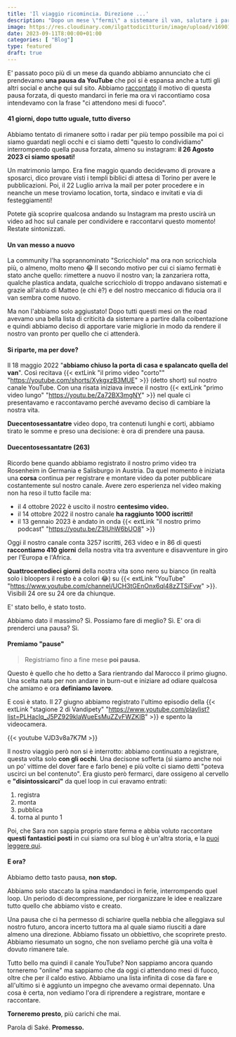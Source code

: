 ```yaml
---
title: 'Il viaggio ricomincia. Direzione ...'
description: "Dopo un mese \"fermi\" a sistemare il van, salutare i parenti e sposarci abbiamo tracciato la direzione. Prossima meta ..." 
image: https://res.cloudinary.com/ilgattodicitturin/image/upload/v1690130756/Articoli/Blog/youtube-pausa_bpphs4.png
date: 2023-09-11T8:00:00+01:00
categories: [ "Blog"]
type: featured
draft: true
---
```


E' passato poco più di un mese da quando abbiamo annunciato che ci prendevamo **una pausa da YouTube** che poi si è espansa anche a tutti gli altri social e anche qui sul sito. Abbiamo [raccontato](/blog/e-tempo-di-una-pausa-da-youtube) il motivo di questa pausa forzata, di questo mandarci in ferie ma ora vi raccontiamo cosa intendevamo con la frase "ci attendono mesi di fuoco".

#### 41 giorni, dopo tutto uguale, tutto diverso

Abbiamo tentato di rimanere sotto i radar per più tempo possibile ma poi ci siamo guardati negli occhi e ci siamo detti "questo lo condividiamo" interrompendo quella pausa forzata, almeno su instagram: **il 26 Agosto 2023 ci siamo sposati!**

Un matrimonio lampo. Era fine maggio quando decidevamo di provare a sposarci, dico provare visti i templi biblici di attesa di Torino per avere le pubblicazioni. Poi, il 22 Luglio arriva la mail per poter procedere e in neanche un mese troviamo location, torta, sindaco e invitati e via di festeggiamenti!

Potete già scoprire qualcosa andando su Instagram ma presto uscirà un video ad hoc sul canale per condividere e raccontarvi questo momento! Restate sintonizzati.

#### Un van messo a nuovo

La community l'ha soprannominato "Scricchiolo" ma ora non scricchiola più, o almeno, molto meno 😂 Il secondo motivo per cui ci siamo fermati è stato anche quello: rimettere a nuovo il nostro van; la zanzariera rotta, qualche plastica andata, qualche scricchiolo di troppo andavano sistemati e grazie all'aiuto di Matteo (e chi è?) e del nostro meccanico di fiducia ora il van sembra come nuovo.

Ma non l'abbiamo solo aggiustato! Dopo tutti questi mesi on the road avevamo una bella lista di criticità da sistemare a partire dalla coibentazione e quindi abbiamo deciso di apportare varie migliorie in modo da rendere il nostro van pronto per quello che ci attenderà.

#### Si riparte, ma per dove?




Il 18 maggio 2022 "**abbiamo chiuso la porta di casa e spalancato quella del van**". 
Così recitava {{< extLink "il primo video \"corto\"" "https://youtube.com/shorts/XykgxzB3MUE" >}} (detto short) sul nostro canale YouTube. 
Con una risata iniziava invece il nostro {{< extLink "primo video lungo" "https://youtu.be/Za72BX3mgNY" >}} nel quale ci presentavamo e raccontavamo perché avevamo deciso di cambiare la nostra vita.

**Duecentosessantatre** video dopo, tra contenuti lunghi e corti, abbiamo tirato le somme e preso una decisione: è ora di prendere una pausa.

#### Duecentosessantatre (263)
Ricordo bene quando abbiamo registrato il nostro primo video tra Rosenheim in Germania e Salisburgo in Austria. 
Da quel momento è iniziata una **corsa** continua per registrare e montare video da poter pubblicare costantemente sul nostro canale. Avere zero esperienza nel video making non ha reso il tutto facile ma:

- il 4 ottobre 2022 è uscito il nostro **centesimo video.**
- il 14 ottobre 2022 il nostro canale **ha raggiunto 1000 iscritti!**
- il 13 gennaio 2023 è andato in onda {{< extLink "il nostro primo podcast" "https://youtu.be/Z3IUhW6bUO8" >}}

Oggi il nostro canale conta 3257 iscritti, 263 video e in 86 di questi **raccontiamo 410 giorni** della nostra vita tra avventure e disavventure in giro per l'Europa e l'Africa.

**Quattrocentodieci giorni** della nostra vita sono nero su bianco (in realtà solo i bloopers il resto è a colori 😂) su {{< extLink "YouTube" "https://www.youtube.com/channel/UCH3tGEnOnx6ql48zZTSiFvw" >}}. Visibili 24 ore su 24 ore da chiunque.

E' stato bello, è stato tosto. 

Abbiamo dato il massimo? Sì. 
Possiamo fare di meglio? Sì. 
E' ora di prenderci una pausa? Sì.

#### Premiamo "pause"
> Registriamo fino a fine mese **poi pausa.** 

Questo è quello che ho detto a Sara rientrando dal Marocco il primo giugno. Una scelta nata per non andare in burn-out e iniziare ad odiare qualcosa che amiamo e ora **definiamo lavoro**.

E così è stato. Il 27 giugno abbiamo registrato l'ultimo episodio della {{< extLink "stagione 2 di Vandipety" "https://www.youtube.com/playlist?list=PLHaclq_J5PZ929klaWueEsMuZZvFWZKIB" >}} e spento la videocamera. 

{{< youtube VJD3v8a7K7M >}}

Il nostro viaggio però non si è interrotto: abbiamo continuato a registrare, questa volta solo **con gli occhi**. 
Una decisone sofferta (sì siamo anche noi un po' vittime del dover fare e farlo bene) e più volte ci siamo detti "poteva uscirci un bel contenuto".
Era giusto però fermarci, dare ossigeno al cervello e **"disintossicarci"** da quel loop in cui eravamo entrati:
1. registra
2. monta
3. pubblica
4. torna al punto 1

Poi, che Sara non sappia proprio stare ferma e abbia voluto raccontare **questi fantastici posti** in cui siamo ora sul blog è un'altra storia, e la [puoi leggere qui](/blog/l-ariege-in-camper-tour-di-9-giorni-in-una-regione-francese-meravigliosa).


#### E ora?
Abbiamo detto tasto pausa, **non stop.**

Abbiamo solo staccato la spina mandandoci in ferie, interrompendo quel loop. 
Un periodo di decompressione, per riorganizzare le idee e realizzare tutto quello che abbiamo visto e creato. 

Una pausa che ci ha permesso di schiarire quella nebbia che alleggiava sul nostro futuro, ancora incerto tuttora ma al quale siamo riusciti a dare almeno una direzione. 
Abbiamo fissato un obbiettivo, che scoprirete presto.
Abbiamo riesumato un sogno, che non sveliamo perché già una volta è dovuto rimanere tale. 


<!-- E' ancora incerto ma quest'anno in giro per il mondo ci ha permesso di capire molto e  -->
Tutto bello ma quindi il canale YouTube?
Non sappiamo ancora quando torneremo "online" ma sappiamo che da oggi ci attendono mesi di fuoco, oltre che per il caldo estivo. 
Abbiamo una lista infinita di cose da fare e all'ultimo si è aggiunto un impegno che avevamo ormai depennato. 
Una cosa è certa, non vediamo l'ora di riprendere a registrare, montare e raccontare. 

**Torneremo presto**, più carichi che mai.

Parola di Saké. **Promesso.**
